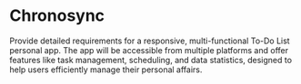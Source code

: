 # Chronosync
Provide detailed requirements for a responsive, multi-functional To-Do List personal app. The app will be accessible from multiple platforms and offer features like task management, scheduling, and data statistics, designed to help users efficiently manage their personal affairs.

